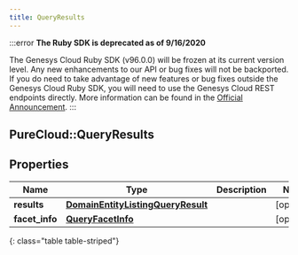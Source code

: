 ```yaml
---
title: QueryResults
---
```


:::error
**The Ruby SDK is deprecated as of 9/16/2020**

The Genesys Cloud Ruby SDK (v96.0.0) will be frozen at its current version level. Any new enhancements to our API or bug fixes will not be backported. If you do need to take advantage of new features or bug fixes outside the Genesys Cloud Ruby SDK, you will need to use the Genesys Cloud REST endpoints directly. More information can be found in the [Official Announcement](https://developer.mypurecloud.com/forum/t/announcement-genesys-cloud-ruby-sdk-end-of-life/8850).
:::


## PureCloud::QueryResults

## Properties

|Name | Type | Description | Notes|
|------------ | ------------- | ------------- | -------------|
| **results** | [**DomainEntityListingQueryResult**](DomainEntityListingQueryResult.html) |  | [optional] |
| **facet_info** | [**QueryFacetInfo**](QueryFacetInfo.html) |  | [optional] |
{: class="table table-striped"}


